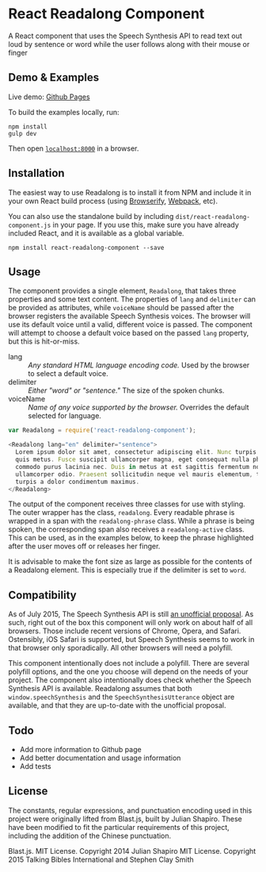 React Readalong Component
=========================

A React component that uses the Speech Synthesis API to read text out loud by sentence or word while the user follows
along with their mouse or finger


## Demo & Examples

Live demo: [Github Pages](http://talkingbibles.github.io/react-readalong-component/)

To build the examples locally, run:

```
npm install
gulp dev
```

Then open [`localhost:8000`](http://localhost:8000) in a browser.


## Installation

The easiest way to use Readalong is to install it from NPM and include it in your own React build process (using
[Browserify](http://browserify.org), [Webpack](http://webpack.github.io/), etc).

You can also use the standalone build by including `dist/react-readalong-component.js` in your page. If you use this,
make sure you have already included React, and it is available as a global variable.

```
npm install react-readalong-component --save
```

## Usage

The component provides a single element, `Readalong`, that takes three properties and some text content. The properties
of `lang` and `delimiter` can be provided as attributes, while `voiceName` should be passed after the browser registers
the available Speech Synthesis voices. The browser will use its default voice until a valid, different voice is passed.
The component will attempt to choose a default voice based on the passed `lang` property, but this is hit-or-miss.

<dl>
<dt>lang</dt><dd><em>Any standard HTML language encoding code.</em> Used by the browser to select a default voice.</dd>
<dt>delimiter</dt><dd><em>Either "word" or "sentence."</em> The size of the spoken chunks.</dd>
<dt>voiceName</dt><dd><em>Name of any voice supported by the browser.</em> Overrides the default selected for language.</dd>
</dl>

```javascript
var Readalong = require('react-readalong-component');

<Readalong lang="en" delimiter="sentence">
  Lorem ipsum dolor sit amet, consectetur adipiscing elit. Nunc turpis eros, interdum ut gravida ultrices, pellentesque
  quis metus. Fusce suscipit ullamcorper magna, eget consequat nulla pharetra at. Morbi luctus dapibus nulla, sit amet
  commodo purus lacinia nec. Duis in metus at est sagittis fermentum non dapibus ante. Nulla vitae sodales massa, ut
  ullamcorper odio. Praesent sollicitudin neque vel mauris elementum, tincidunt porta elit aliquet. Nullam tincidunt
  turpis a dolor condimentum maximus.
</Readalong>
```

The output of the component receives three classes for use with styling. The outer wrapper has the class,
`readalong`. Every readable phrase is wrapped in a span with the `readalong-phrase` class.
While a phrase is being spoken, the corresponding span also receives a `readalong-active` class. This
can be used, as in the examples below, to keep the phrase highlighted after the user moves off or releases her
finger.

It is advisable to make the font size as large as possible for the contents of a Readalong element. This is
especially true if the delimiter is set to `word`.


## Compatibility

As of July 2015, The Speech Synthesis API is still [an unofficial proposal](http://caniuse.com/#feat=speech-synthesis).
As such, right out of the box this component will only work on about half of all browsers. Those include recent versions
of Chrome, Opera, and Safari. Ostensibly, iOS Safari is supported, but Speech Synthesis seems to work in that browser
only sporadically. All other browsers will need a polyfill.

This component intentionally does not include a polyfill. There are several polyfill options, and the one you choose
will depend on the needs of your project. The component also intentionally does check whether the Speech Synthesis
API is available. Readalong assumes that both `window.speechSynthesis` and the `SpeechSynthesisUtterance` object are
available, and that they are up-to-date with the unofficial proposal.


## Todo

- Add more information to Github page
- Add better documentation and usage information
- Add tests


## License

The constants, regular expressions, and punctuation encoding used in this project were originally lifted from Blast.js,
built by Julian Shapiro. These have been modified to fit the particular requirements of this project, including the
addition of the Chinese punctuation.

Blast.js. MIT License. Copyright 2014 Julian Shapiro
MIT License. Copyright 2015 Talking Bibles International and Stephen Clay Smith

